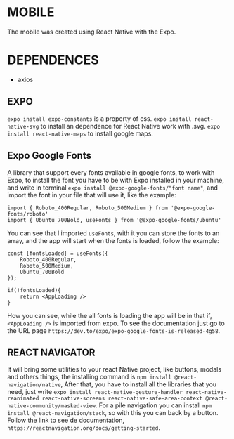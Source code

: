 # MOBILE
The mobile was created using React Native with the Expo.

# DEPENDENCES
- axios

## EXPO
`expo install expo-constants` is a property of css.
`expo install react-native-svg` to install an dependence for React Native work with .svg.
`expo install react-native-maps` to install google maps.

## Expo Google Fonts
A library that support every fonts available in google fonts, to work with Expo, to install the font you have to be with Expo installed in your machine, and write in terminal `expo install @expo-google-fonts/"font name"`, and import the font in your file that will use it, like the example:

    import { Roboto_400Regular, Roboto_500Medium } from '@expo-google-fonts/roboto'
    import { Ubuntu_700Bold, useFonts } from '@expo-google-fonts/ubuntu'

You can see that I imported `useFonts`, with it you can store the fonts to an array, and the app will start when the fonts is loaded, follow the example:

    const [fontsLoaded] = useFonts({
        Roboto_400Regular, 
        Roboto_500Medium,
        Ubuntu_700Bold
    });

    if(!fontsLoaded){
        return <AppLoading />
    }

How you can see, while the all fonts is loading the app will be in that if, `<AppLoading />` is imported from expo. To see the documentation just go to the URL page `https://dev.to/expo/expo-google-fonts-is-released-4g58`.

## REACT NAVIGATOR
It will bring some utilities to your react Native project, like buttons, modals and others things, the installing command is `npm install @react-navigation/native`, 
After that, you have to install all the libraries that you need, just write `expo install react-native-gesture-handler react-native-reanimated react-native-screens react-native-safe-area-context @react-native-community/masked-view`. 
For a pile navigation you can install `npm install @react-navigation/stack`, so with this you can back by a button.
Follow the link to see de documentation, `https://reactnavigation.org/docs/getting-started`.
